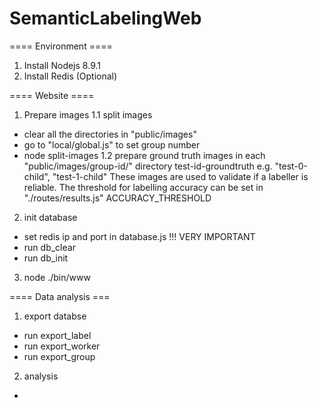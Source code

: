 # SemanticLabelingWeb

==== Environment ====
1. Install Nodejs 8.9.1
2. Install Redis (Optional)


==== Website ====

1. Prepare images
1.1 split images
* clear all the directories in "public/images"
* go to "local/global.js" to set group number
* node split-images
1.2 prepare ground truth images in each "public/images/group-id/" directory
test-id-groundtruth
e.g. "test-0-child", "test-1-child"
These images are used to validate if a labeller is reliable.
The threshold for labelling accuracy can be set in "./routes/results.js" ACCURACY_THRESHOLD

2. init database
* set redis ip and port in database.js !!! VERY IMPORTANT
* run db_clear
* run db_init

3. node ./bin/www

==== Data analysis ===

1. export databse
* run export_label
* run export_worker
* run export_group

2. analysis
* 

